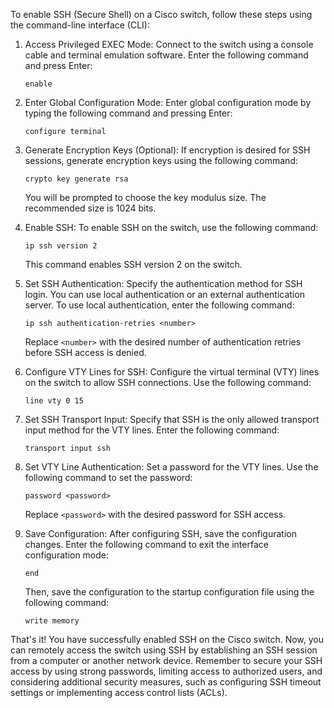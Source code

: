 To enable SSH (Secure Shell) on a Cisco switch, follow these steps using the command-line interface (CLI):

1. Access Privileged EXEC Mode: Connect to the switch using a console cable and terminal emulation software. Enter the following command and press Enter:

   ```
   enable
   ```

2. Enter Global Configuration Mode: Enter global configuration mode by typing the following command and pressing Enter:

   ```
   configure terminal
   ```

3. Generate Encryption Keys (Optional): If encryption is desired for SSH sessions, generate encryption keys using the following command:

   ```
   crypto key generate rsa
   ```

   You will be prompted to choose the key modulus size. The recommended size is 1024 bits.

4. Enable SSH: To enable SSH on the switch, use the following command:

   ```
   ip ssh version 2
   ```

   This command enables SSH version 2 on the switch.

5. Set SSH Authentication: Specify the authentication method for SSH login. You can use local authentication or an external authentication server. To use local authentication, enter the following command:

   ```
   ip ssh authentication-retries <number>
   ```

   Replace `<number>` with the desired number of authentication retries before SSH access is denied.

6. Configure VTY Lines for SSH: Configure the virtual terminal (VTY) lines on the switch to allow SSH connections. Use the following command:

   ```
   line vty 0 15
   ```

7. Set SSH Transport Input: Specify that SSH is the only allowed transport input method for the VTY lines. Enter the following command:

   ```
   transport input ssh
   ```

8. Set VTY Line Authentication: Set a password for the VTY lines. Use the following command to set the password:

   ```
   password <password>
   ```

   Replace `<password>` with the desired password for SSH access.

9. Save Configuration: After configuring SSH, save the configuration changes. Enter the following command to exit the interface configuration mode:

   ```
   end
   ```

   Then, save the configuration to the startup configuration file using the following command:

   ```
   write memory
   ```

That's it! You have successfully enabled SSH on the Cisco switch. Now, you can remotely access the switch using SSH by establishing an SSH session from a computer or another network device. Remember to secure your SSH access by using strong passwords, limiting access to authorized users, and considering additional security measures, such as configuring SSH timeout settings or implementing access control lists (ACLs).
